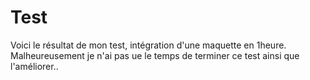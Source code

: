 # Test
Voici le résultat de mon test, intégration d'une maquette en 1heure.
Malheureusement je n'ai pas ue le temps de terminer ce test ainsi que l'améliorer..
